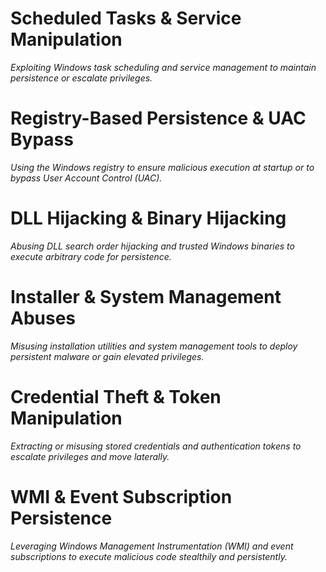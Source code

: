 # Scheduled Tasks & Service Manipulation
*Exploiting Windows task scheduling and service management to maintain persistence or escalate privileges.*

# Registry-Based Persistence & UAC Bypass
*Using the Windows registry to ensure malicious execution at startup or to bypass User Account Control (UAC).*

# DLL Hijacking & Binary Hijacking
*Abusing DLL search order hijacking and trusted Windows binaries to execute arbitrary code for persistence.*

# Installer & System Management Abuses
*Misusing installation utilities and system management tools to deploy persistent malware or gain elevated privileges.*

# Credential Theft & Token Manipulation
*Extracting or misusing stored credentials and authentication tokens to escalate privileges and move laterally.*

# WMI & Event Subscription Persistence
*Leveraging Windows Management Instrumentation (WMI) and event subscriptions to execute malicious code stealthily and persistently.*
